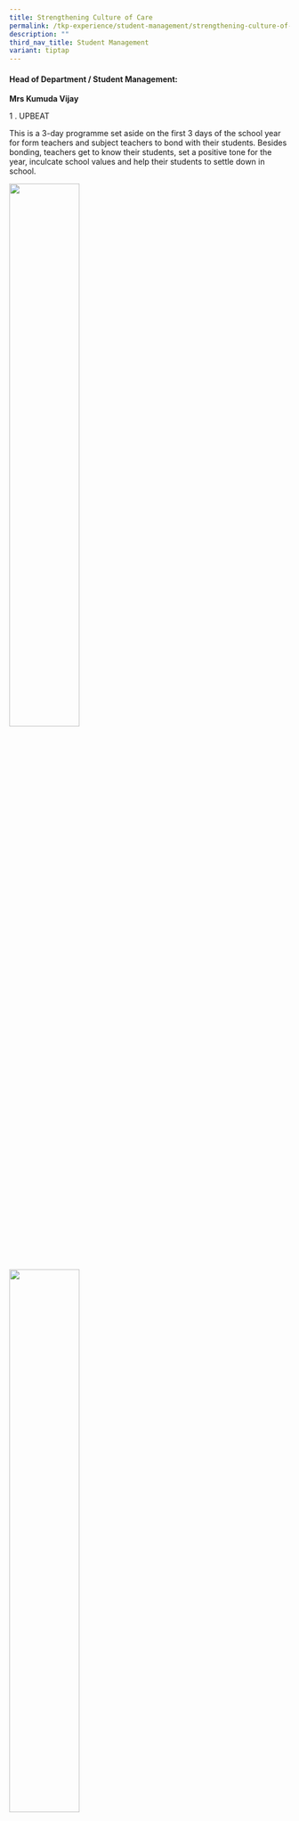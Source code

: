 ```yaml
---
title: Strengthening Culture of Care
permalink: /tkp-experience/student-management/strengthening-culture-of-care/
description: ""
third_nav_title: Student Management
variant: tiptap
---
```

<h4>Head of Department / Student Management:</h4>
<p><strong>Mrs Kumuda Vijay</strong>
</p>
<p>1 . UPBEAT</p>
<p>This is a 3-day programme set aside on the first 3 days of the school
year for form teachers and subject teachers to bond with their students.
Besides bonding, teachers get to know their students, set a positive tone
for the year, inculcate school values and help their students to settle
down in school.</p>
<div class="isomer-image-wrapper">
<img style="width:50%" height="auto" width="100%" src="/images/up1.jpg">
</div>
<div class="isomer-image-wrapper">
<img style="width:50%" height="auto" width="100%" src="/images/up2.jpg">
</div>
<div class="isomer-image-wrapper">
<img style="width:50%" height="auto" width="100%" src="/images/up3.jpeg">
</div>
<div class="isomer-image-wrapper">
<img style="width:50%" height="auto" width="100%" src="/images/up4.jpg">
</div>
<p>2 . One-on-One Chat</p>
<p>During one-on-one chat sessions, Form Teachers allocate time to have a
chitchat session with their students to know more about them.</p>
<p>3 . Creating a Positive Classroom</p>
<p>It is the aim to foster positive relationships among the peers to cultivate
care, trust and mutual respect thought:</p>
<p>a. classroom strategies for effective behaviour management and discipline;
<br>b. encourage and reinforce good behaviours by establishing and applying
expectations and routines;
<br>c. develop a sense of curiosity and of inquiry for lifelong learning;
and
<br>d. encourage learners to take responsibility for their own learning, be
involved in decision-making, regard mistakes as learning opportunities,
and express their views confidently.</p>
<div class="isomer-image-wrapper">
<img style="width: 100%" height="auto" width="100%" alt="Creating a positive classroom" src="/images/Creating%20a%20positive%20classroom.jpg">
</div>
<h4>Peer Support and Relationships (PSR)</h4>
<p><u>Tier 1</u>
<br>The mind-set that all of us can show care to one another is cultivated.
Explicit teaching of social and emotional competencies in CCE or FTGP curriculum
to build resilience is done during our Home Period.</p>
<p>Each student is equipped with basic Peer Helping Skills such as Seeking
Help and Giving Help.</p>
<div class="isomer-image-wrapper">
<img style="width: 100%" height="auto" width="100%" alt="Tier 1" src="/images/Tier%201.jpg">
</div>
<p><u>Tier 2</u> 
<br>Cross Level Buddy, programs provide students with exciting opportunities
for learning and skill development. Our Primary 1 students especially enjoy
the one-to-one attention they receive from their Primary 4 buddies.</p>
<div class="isomer-image-wrapper">
<img style="width: 100%" height="auto" width="100%" alt="Tier 2" src="/images/Tier%202.jpg">
</div>
<p><u>Tier 3</u>
<br>In this tier, a selected group of students who are trained to provide
emotional and social support to peers, guided by the PSR Core Team of teachers.
They are trained in skills using the CHEER model (Calm your friend, Hear
them out, Encourage them, Empathise and Refer to a trusted adult).</p>
<div class="isomer-image-wrapper">
<img style="width:50%" height="auto" width="100%" src="/images/tier31.jpeg">
</div>
<p>
<br>
</p>
<div class="isomer-image-wrapper">
<img style="width:50%" height="auto" width="100%" src="/images/tier32.jpeg">
</div>
<p>
<br>
</p>
<div class="isomer-image-wrapper">
<img style="width:50%" height="auto" width="100%" src="/images/tier33.jpeg">
</div>
<p>
<br>
</p>
<div class="isomer-image-wrapper">
<img style="width:50%" height="auto" width="100%" src="/images/tier34.jpeg">
</div>
<h4>Guiding Beliefs</h4>
<p><strong>Take Care Of Yourself</strong> 
<br>In ensuring personal safety and responsibilities, we hope our students
to learn how to use various strategies taught, and implement them in a
regular routine so that they can boost their well-being.</p>
<p><strong>Take Care Of Others</strong> 
<br>Providing a listening ear, noticing when someone needs help, and helping
our community without seeking anything in return. This also entails being
kind to others in words and actions, and being useful to the community.</p>
<p><strong>Take Care Of Your Surroundings</strong> 
<br>Being aware of one’s environmental footprint to see how much impact just
one person has one the world’s resources, and adjust accordingly. In addition,
be cognizant of the immediate environment by keeping it clean and take
personal responsibility for it.</p>
<div class="isomer-image-wrapper">
<img style="width: 100%" height="auto" width="100%" alt="Take care of your surroundings" src="/images/Take%20care%20of%20your%20surroundings.jpg">
</div>
<p></p>